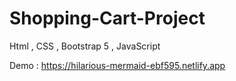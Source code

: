 # Shopping-Cart-Project
Html , CSS , Bootstrap 5 , JavaScript

Demo : https://hilarious-mermaid-ebf595.netlify.app
